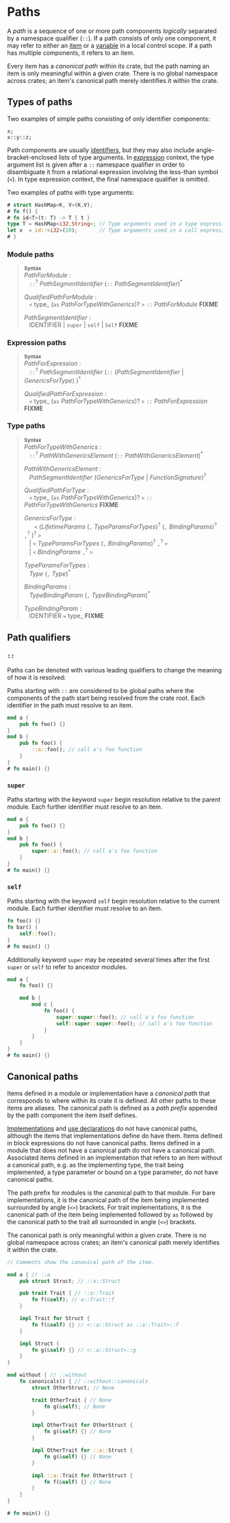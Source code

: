 # Paths

<!-- FIXME: UFCS - universal function call syntax -->

A _path_ is a sequence of one or more path components _logically_ separated by
a namespace qualifier (`::`). If a path consists of only one component, it may
refer to either an [item] or a [variable] in a local control
scope. If a path has multiple components, it refers to an item.

Every item has a _canonical path_ within its crate, but the path naming an item
is only meaningful within a given crate. There is no global namespace across
crates; an item's canonical path merely identifies it within the crate.

## Types of paths

Two examples of simple paths consisting of only identifier components:

```rust,ignore
x;
x::y::z;
```

Path components are usually [identifiers], but they may
also include angle-bracket-enclosed lists of type arguments. In
[expression] context, the type argument list is given
after a `::` namespace qualifier in order to disambiguate it from a
relational expression involving the less-than symbol (`<`). In type
expression context, the final namespace qualifier is omitted.

Two examples of paths with type arguments:

```rust
# struct HashMap<K, V>(K,V);
# fn f() {
# fn id<T>(t: T) -> T { t }
type T = HashMap<i32,String>; // Type arguments used in a type expression
let x  = id::<i32>(10);       // Type arguments used in a call expression
# }
```

### Module paths

> **<sup>Syntax</sup>**  
> _PathForModule_ :  
> &nbsp;&nbsp; `::`<sup>?</sup> _PathSegmentIdentifier_ (`::` _PathSegmentIdentifier_)<sup>\*</sup>  
>  
> _QualifiedPathForModule_ :  
> &nbsp;&nbsp; `<` type_ (`as` _PathForTypeWithGenerics_)? `>` `::` _PathForModule_ **FIXME**  
>  
> _PathSegmentIdentifier_ :  
> &nbsp;&nbsp; IDENTIFIER | `super` | `self` | `Self` **FIXME**  

### Expression paths

> **<sup>Syntax</sup>**  
> _PathForExpression_ :  
> &nbsp;&nbsp; `::`<sup>?</sup> _PathSegmentIdentifier_ (`::` (_PathSegmentIdentifier_ | _GenericsForType_) )<sup>\*</sup>  
>  
> _QualifiedPathForExpression_ :  
> &nbsp;&nbsp; `<` type_ (`as` _PathForTypeWithGenerics_)? `>` `::` _PathForExpression_ **FIXME**  

### Type paths

> **<sup>Syntax</sup>**  
> _PathForTypeWithGenerics_ :  
> &nbsp;&nbsp; `::`<sup>?</sup> _PathWithGenericsElement_ (`::` _PathWithGenericsElement_)<sup>\*</sup>  
>  
> _PathWithGenericsElement_ :  
> &nbsp;&nbsp; _PathSegmentIdentifier_ (_GenericsForType_ | _FunctionSignature_)<sup>?</sup>  
>  
> _QualifiedPathForType_ :  
> &nbsp;&nbsp; `<` type_ (`as` _PathForTypeWithGenerics_)? `>` `::` _PathForTypeWithGenerics_ **FIXME**  
>  
> _GenericsForType_ :  
> &nbsp;&nbsp; &nbsp;&nbsp; `<` (_LifetimeParams_ (`,` _TypeParamsForTypes_)<sup>?</sup> (`,` _BindingParams_)<sup>?</sup> `,`<sup>?</sup> )<sup>?</sup> `>`  
> &nbsp;&nbsp; | `<` _TypeParamsForTypes_ (`,` _BindingParams_)<sup>?</sup> `,`<sup>?</sup> `>`  
> &nbsp;&nbsp; | `<` _BindingParams_ `,`<sup>?</sup> `>`  
>  
> _TypeParamsForTypes_ :  
> &nbsp;&nbsp; _Type_ (`,` _Type_)<sup>\*</sup>  
>  
> _BindingParams_ :  
> &nbsp;&nbsp; _TypeBindingParam_ (`,` _TypeBindingParam_)<sup>\*</sup>  
>  
> _TypeBindingParam_ :  
> &nbsp;&nbsp; IDENTIFIER `=` type_ **FIXME**  

## Path qualifiers

### `::`

Paths can be denoted with various leading qualifiers to change the meaning of
how it is resolved:

Paths starting with `::` are considered to be global paths where the
components of the path start being resolved from the crate root. Each
identifier in the path must resolve to an item.

```rust
mod a {
    pub fn foo() {}
}
mod b {
    pub fn foo() {
        ::a::foo(); // call a's foo function
    }
}
# fn main() {}
```

### `super`

Paths starting with the keyword `super` begin resolution relative to the
parent module. Each further identifier must resolve to an item.

```rust
mod a {
    pub fn foo() {}
}
mod b {
    pub fn foo() {
        super::a::foo(); // call a's foo function
    }
}
# fn main() {}
```

### `self`

Paths starting with the keyword `self` begin resolution relative to the
current module. Each further identifier must resolve to an item.

```rust
fn foo() {}
fn bar() {
    self::foo();
}
# fn main() {}
```

Additionally keyword `super` may be repeated several times after the first
`super` or `self` to refer to ancestor modules.

```rust
mod a {
    fn foo() {}

    mod b {
        mod c {
            fn foo() {
                super::super::foo(); // call a's foo function
                self::super::super::foo(); // call a's foo function
            }
        }
    }
}
# fn main() {}
```

## Canonical paths

Items defined in a module or implementation have a *canonical path* that
corresponds to where within its crate it is defined. All other paths to these
items are aliases. The canonical path is defined as a *path prefix* appended by
the path component the item itself defines.

[Implementations] and [use declarations] do not have canonical paths, although
the items that implementations define do have them. Items defined in
block expressions do not have canonical paths. Items defined in a module that
does not have a canonical path do not have a canonical path. Associated items
defined in an implementation that refers to an item without a canonical path,
e.g. as the implementing type, the trait being implemented, a type parameter or
bound on a type parameter, do not have canonical paths.

The path prefix for modules is the canonical path to that module. For bare
implementations, it is the canonical path of the item being implemented
surrounded by <span class="parenthetical">angle (`<>`)</span> brackets. For
trait implementations, it is the canonical path of the item being implemented
followed by `as` followed by the canonical path to the trait all surrounded in
<span class="parenthetical">angle (`<>`)</span> brackets. 

The canonical path is only meaningful within a given crate. There is no global
namespace across crates; an item's canonical path merely identifies it within
the crate.

```rust
// Comments show the canonical path of the item.

mod a { // ::a
    pub struct Struct; // ::a::Struct

    pub trait Trait { // ::a::Trait
        fn f(&self); // a::Trait::f
    }

    impl Trait for Struct {
        fn f(&self) {} // <::a::Struct as ::a::Trait>::f
    }

    impl Struct {
        fn g(&self) {} // <::a::Struct>::g
    }
}

mod without { // ::without
    fn canonicals() { // ::without::canonicals
        struct OtherStruct; // None

        trait OtherTrait { // None
            fn g(&self); // None
        }

        impl OtherTrait for OtherStruct {
            fn g(&self) {} // None
        }

        impl OtherTrait for ::a::Struct {
            fn g(&self) {} // None
        }

        impl ::a::Trait for OtherStruct {
            fn f(&self) {} // None
        }
    }
}

# fn main() {}
```

[_Path_]: #paths
[_NonGlobalPath_]: #nonglobal-path
[_GlobalPath_]: #global-path
[_PathSegment_]: #path-segment

[IDENTIFIER]: identifiers.html

[item]: items.html
[variable]: variables.html
[identifiers]: identifiers.html
[expression]: expressions.html
[implementations]: items/implementations.html
[modules]: items/modules.html
[use declarations]: items/use-declarations.html
